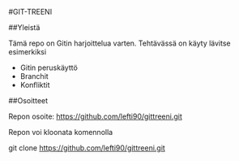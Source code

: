 #GIT-TREENI

##Yleistä

Tämä repo on Gitin harjoittelua varten. Tehtävässä on käyty lävitse esimerkiksi

* Gitin peruskäyttö
* Branchit
* Konfliktit

##Osoitteet

Repon osoite: https://github.com/lefti90/gittreeni.git

Repon voi kloonata komennolla

git clone https://github.com/lefti90/gittreeni.git